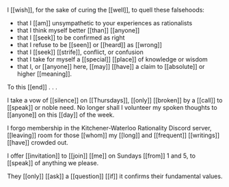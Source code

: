 I [[wish]], for the sake of curing the [[well]], to quell these falsehoods:  
  
- that I [[am]] unsympathetic to your experiences as rationalists  
- that I think myself better [[than]] [[anyone]]  
- that I [[seek]] to be confirmed as right  
- that I refuse to be [[seen]] or [[heard]] as [[wrong]]  
- that I [[seek]] [[strife]], conflict, or confusion  
- that I take for myself a [[special]] [[place]] of knowledge or wisdom  
- that I, or [[anyone]] here, [[may]] [[have]] a claim to [[absolute]] or higher [[meaning]].  
  
To this [[end]] . . .  
  
I take a vow of [[silence]] on [[Thursdays]], [[only]] [[broken]] by a [[call]] to [[speak]] or noble need. No longer shall I volunteer my spoken thoughts to [[anyone]] on this [[day]] of the week.  
  
I forgo membership in the Kitchener-Waterloo Rationality Discord server, [[leaving]] room for those [[whom]] my [[long]] and [[frequent]] [[writings]] [[have]] crowded out.  
  
I offer [[invitation]] to [[join]] [[me]] on Sundays [[from]] 1 and 5, to [[speak]] of anything we please.  

They [[only]] [[ask]] a [[question]] [[if]] it confirms their fundamental values.